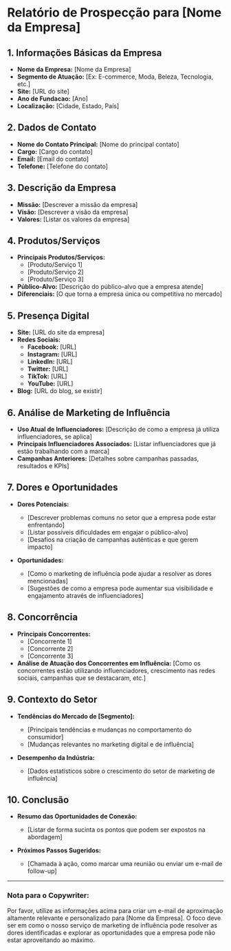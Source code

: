 # Relatório de Prospecção para [Nome da Empresa]

## 1. Informações Básicas da Empresa
- **Nome da Empresa:** [Nome da Empresa]
- **Segmento de Atuação:** [Ex: E-commerce, Moda, Beleza, Tecnologia, etc.]
- **Site:** [URL do site]
- **Ano de Fundacao:** [Ano]
- **Localização:** [Cidade, Estado, País]

## 2. Dados de Contato
- **Nome do Contato Principal:** [Nome do principal contato]
- **Cargo:** [Cargo do contato]
- **Email:** [Email do contato]
- **Telefone:** [Telefone do contato]

## 3. Descrição da Empresa
- **Missão:** [Descrever a missão da empresa]
- **Visão:** [Descrever a visão da empresa]
- **Valores:** [Listar os valores da empresa]

## 4. Produtos/Serviços
- **Principais Produtos/Serviços:** 
  - [Produto/Serviço 1]
  - [Produto/Serviço 2]
  - [Produto/Serviço 3]
- **Público-Alvo:** [Descrição do público-alvo que a empresa atende]
- **Diferenciais:** [O que torna a empresa única ou competitiva no mercado]

## 5. Presença Digital
- **Site:** [URL do site da empresa]
- **Redes Sociais:** 
  - **Facebook:** [URL]
  - **Instagram:** [URL]
  - **LinkedIn:** [URL]
  - **Twitter:** [URL]
  - **TikTok:** [URL]
  - **YouTube:** [URL]
- **Blog:** [URL do blog, se existir]

## 6. Análise de Marketing de Influência
- **Uso Atual de Influenciadores:** [Descrição de como a empresa já utiliza influenciadores, se aplica]
- **Principais Influenciadores Associados:** [Listar influenciadores que já estão trabalhando com a marca]
- **Campanhas Anteriores:** [Detalhes sobre campanhas passadas, resultados e KPIs]

## 7. Dores e Oportunidades
- **Dores Potenciais:**
  - [Descrever problemas comuns no setor que a empresa pode estar enfrentando]
  - [Listar possíveis dificuldades em engajar o público-alvo]
  - [Desafios na criação de campanhas autênticas e que gerem impacto]
  
- **Oportunidades:**
  - [Como o marketing de influência pode ajudar a resolver as dores mencionadas]
  - [Sugestões de como a empresa pode aumentar sua visibilidade e engajamento através de influenciadores]
  
## 8. Concorrência
- **Principais Concorrentes:**
  - [Concorrente 1]
  - [Concorrente 2]
  - [Concorrente 3]
- **Análise de Atuação dos Concorrentes em Influência:** [Como os concorrentes estão utilizando influenciadores, crescimento nas redes sociais, campanhas que se destacaram, etc.]

## 9. Contexto do Setor
- **Tendências do Mercado de [Segmento]:** 
  - [Principais tendências e mudanças no comportamento do consumidor]
  - [Mudanças relevantes no marketing digital e de influência]
  
- **Desempenho da Indústria:**
  - [Dados estatísticos sobre o crescimento do setor de marketing de influência]

## 10. Conclusão
- **Resumo das Oportunidades de Conexão:**
  - [Listar de forma sucinta os pontos que podem ser expostos na abordagem]
  
- **Próximos Passos Sugeridos:** 
  - [Chamada à ação, como marcar uma reunião ou enviar um e-mail de follow-up]

---

### Nota para o Copywriter:
Por favor, utilize as informações acima para criar um e-mail de aproximação altamente relevante e personalizado para [Nome da Empresa]. O foco deve ser em como o nosso serviço de marketing de influência pode resolver as dores identificadas e explorar as oportunidades que a empresa pode não estar aproveitando ao máximo.